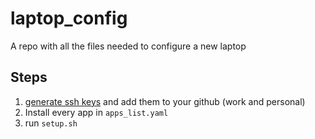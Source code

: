 # laptop_config

A repo with all the files needed to configure a new laptop

## Steps

1.  [generate ssh keys](https://docs.github.com/en/authentication/connecting-to-github-with-ssh/generating-a-new-ssh-key-and-adding-it-to-the-ssh-agent) and add them to your github (work and personal)
2.  Install every app in `apps_list.yaml`
3.  run `setup.sh`
